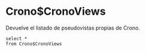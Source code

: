 ﻿---
SidebarGroup: "index-metadata-views"
---

# Crono$CronoViews


Devuelve el listado de pseudovistas propias de Crono.

```
select *
from Crono$CronoViews
```
